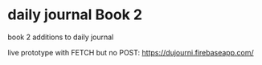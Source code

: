 # daily journal Book 2
 book 2 additions to daily journal

live prototype with FETCH but no POST: https://dujourni.firebaseapp.com/

